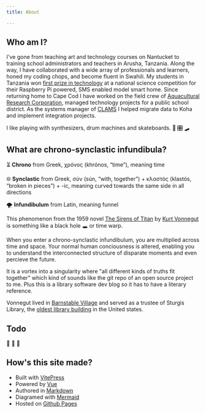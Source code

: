 ```yaml
---
title: About

---
```


## Who am I?

I've gone from teaching art and technology courses on Nantucket to training school administrators and teachers in Arusha, Tanzania. Along the way, I have collaborated with a wide array of professionals and learners, honed my coding chops, and become fluent in Swahili. My students in Tanzania won [first prize in technology](https://www.youngscientists.co.tz/fileadmin/user_upload/user_upload_A/Posters_2015/St_Jude.pdf) at a national science competition for their Raspberry Pi powered, SMS enabled model smart home. Since returning home to Cape Cod I have worked on the field crew of [Aquacultural Research Corporation](https://www.archatchery.com/), managed technology projects for a public school district. As the systems manager of [CLAMS](https://info.clamsnet.org) I helped migrate data to Koha and implement integration projects.

I like playing with synthesizers, drum machines and skateboards.
:musical_keyboard: :control_knobs: :skateboard:

## What are chrono-synclastic infundibula?

:hourglass_flowing_sand: **Chrono** from Greek, χρόνος (khrónos, “time”), meaning time

:globe_with_meridians: **Synclastic** from Greek, σύν (sún, “with, together”) + κλαστός (klastós, “broken in pieces”) + -ic, meaning curved towards the same side in all directions

:tornado: **Infundibulum** from Latin, meaning funnel

This phenomenon from the 1959 novel [The Sirens of Titan](https://en.wikipedia.org/wiki/The_Sirens_of_Titan) by [Kurt Vonnegut](https://en.wikipedia.org/wiki/Kurt_Vonnegut) is something like a black hole :hole: or time warp.

When you enter a chrono-synclastic infundibulum, you are multiplied across time and space. Your normal human conciousness is altered, enabling you to understand the interconnected structure of disparate moments and even percieve the future. 

It is a vortex into a singularity where "all different kinds of truths fit together" which kind of sounds like the git repo of an open source project to me. Plus this is a library software dev blog so it has to have a literary reference.

Vonnegut lived in [Barnstable Village](https://www.sturgislibrary.org/pdf/beenbarnstable.pdf) and served as a trustee of Sturgis Library, the [oldest library building](https://www.sturgislibrary.org/history-of-the-library/) in the United states. 

## Todo
:hiking_boot: :bug: :partying_face:

## How's this site made?

- Built with [VitePress](https://vitepress.dev/)
- Powered by [Vue](https://vuejs.org/)
- Authored in [Markdown](https://www.markdownguide.org/)
- Diagramed with [Mermaid](https://mermaid.js.org/)
- Hosted on [Github Pages](https://pages.github.com/)

